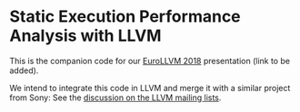 # Static Execution Performance Analysis with LLVM

This is the companion code for our [EuroLLVM 2018](https://llvm.org/devmtg/2018-04/) presentation (link to be added).

We intend to integrate this code in LLVM and merge it with a similar project
from Sony: See the [discussion on the LLVM mailing lists](http://lists.llvm.org/pipermail/llvm-dev/2018-March/121490.html).

